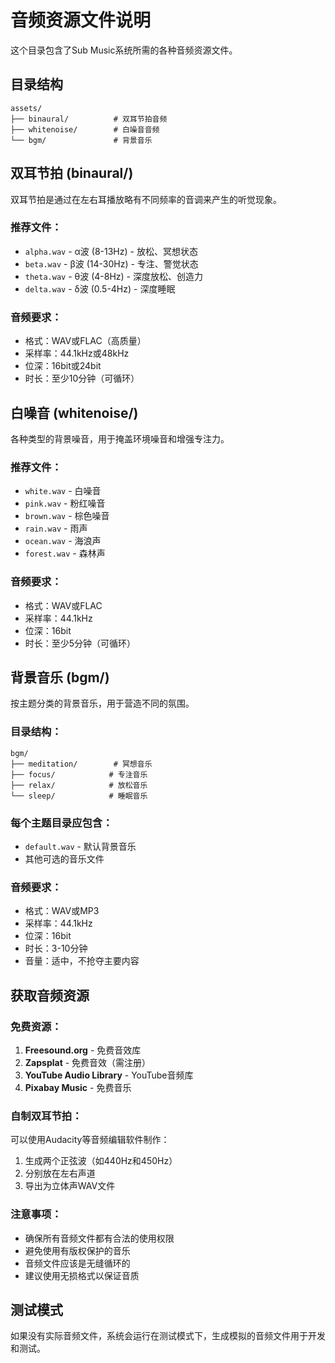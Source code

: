 # 音频资源文件说明

这个目录包含了Sub Music系统所需的各种音频资源文件。

## 目录结构

```
assets/
├── binaural/          # 双耳节拍音频
├── whitenoise/        # 白噪音音频
└── bgm/               # 背景音乐
```

## 双耳节拍 (binaural/)

双耳节拍是通过在左右耳播放略有不同频率的音调来产生的听觉现象。

### 推荐文件：
- `alpha.wav` - α波 (8-13Hz) - 放松、冥想状态
- `beta.wav` - β波 (14-30Hz) - 专注、警觉状态  
- `theta.wav` - θ波 (4-8Hz) - 深度放松、创造力
- `delta.wav` - δ波 (0.5-4Hz) - 深度睡眠

### 音频要求：
- 格式：WAV或FLAC（高质量）
- 采样率：44.1kHz或48kHz
- 位深：16bit或24bit
- 时长：至少10分钟（可循环）

## 白噪音 (whitenoise/)

各种类型的背景噪音，用于掩盖环境噪音和增强专注力。

### 推荐文件：
- `white.wav` - 白噪音
- `pink.wav` - 粉红噪音
- `brown.wav` - 棕色噪音
- `rain.wav` - 雨声
- `ocean.wav` - 海浪声
- `forest.wav` - 森林声

### 音频要求：
- 格式：WAV或FLAC
- 采样率：44.1kHz
- 位深：16bit
- 时长：至少5分钟（可循环）

## 背景音乐 (bgm/)

按主题分类的背景音乐，用于营造不同的氛围。

### 目录结构：
```
bgm/
├── meditation/        # 冥想音乐
├── focus/            # 专注音乐
├── relax/            # 放松音乐
└── sleep/            # 睡眠音乐
```

### 每个主题目录应包含：
- `default.wav` - 默认背景音乐
- 其他可选的音乐文件

### 音频要求：
- 格式：WAV或MP3
- 采样率：44.1kHz
- 位深：16bit
- 时长：3-10分钟
- 音量：适中，不抢夺主要内容

## 获取音频资源

### 免费资源：
1. **Freesound.org** - 免费音效库
2. **Zapsplat** - 免费音效（需注册）
3. **YouTube Audio Library** - YouTube音频库
4. **Pixabay Music** - 免费音乐

### 自制双耳节拍：
可以使用Audacity等音频编辑软件制作：
1. 生成两个正弦波（如440Hz和450Hz）
2. 分别放在左右声道
3. 导出为立体声WAV文件

### 注意事项：
- 确保所有音频文件都有合法的使用权限
- 避免使用有版权保护的音乐
- 音频文件应该是无缝循环的
- 建议使用无损格式以保证音质

## 测试模式

如果没有实际音频文件，系统会运行在测试模式下，生成模拟的音频文件用于开发和测试。
